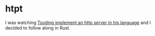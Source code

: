 # htpt

I was watching [Tsoding implement an http server in his language](https://www.youtube.com/watch?v=oE6_Ue0ZTHg) and I decided to follow along in Rust.
